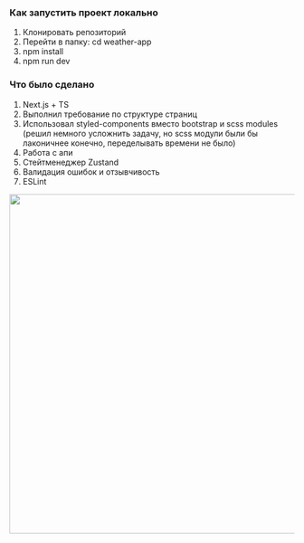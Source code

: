 ### Как запустить проект локально

1. Клонировать репозиторий
2. Перейти в папку: cd weather-app
3. npm install
4. npm run dev


### Что было сделано  

1) Next.js + TS 
2) Выполнил требование по структуре страниц 
3) Использовал styled-components вместо bootstrap и scss modules (решил немного усложнить задачу, но scss модули были бы лаконичнее конечно, переделывать времени не было)
4) Работа с апи
5) Стейтменеджер Zustand
6) Валидация ошибок и отзывчивость 
7) ESLint

<p align="center">
  <img src="./src/assets/images/screen.png" width="600">
</p>